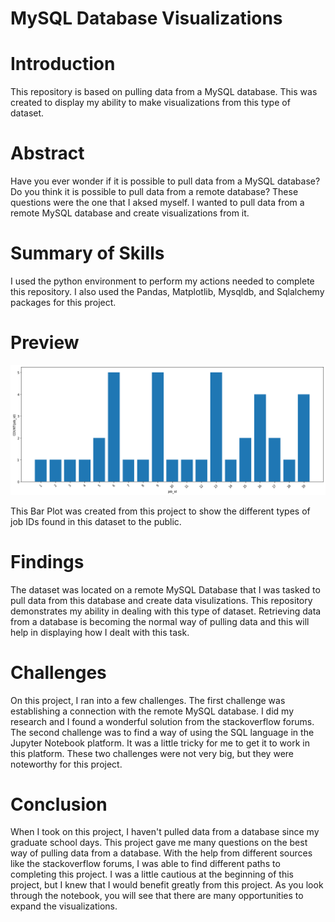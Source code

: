 # MySQL Database Visualizations


# Introduction
This repository is based on pulling data from a MySQL database. This was created to display my ability to make visualizations from this type of dataset.


# Abstract
Have you ever wonder if it is possible to pull data from a MySQL database? Do you think it is possible to pull data from a remote database? These questions were the one that I aksed myself. I wanted to pull data from a remote MySQL database and create visualizations from it.


# Summary of Skills
I used the python environment to perform my actions needed to complete this repository. I also used the Pandas, Matplotlib, Mysqldb, and Sqlalchemy packages for this project.


# Preview

![Preview of the Bar Plot created from this project.](https://github.com/micgonzalez/MySQL-Database-Visualizations/blob/main/mysql_employees_db/mysql_employees_bar_chart.png)

This Bar Plot was created from this project to show the different types of job IDs found in this dataset to the public.


# Findings
The dataset was located on a remote MySQL Database that I was tasked to pull data from this database and create data visulizations. This repository demonstrates my ability in dealing with this type of dataset. Retrieving data from a database is becoming the normal way of pulling data and this will help in displaying how I dealt with this task.


# Challenges
On this project, I ran into a few challenges. The first challenge was establishing a connection with the remote MySQL database. I did my research and I found a wonderful solution from the stackoverflow forums. The second challenge was to find a way of using the SQL language in the Jupyter Notebook platform. It was a little tricky for me to get it to work in this platform. These two challenges were not very big, but they were noteworthy for this project. 


# Conclusion
When I took on this project, I haven't pulled data from a database since my graduate school days. This project gave me many questions on the best way of pulling data from a database. With the help from different sources like the stackoverflow forums, I was able to find different paths to completing this project. I was a little cautious at the beginning of this project, but I knew that I would benefit greatly from this project. As you look through the notebook, you will see that there are many opportunities to expand the visualizations.
